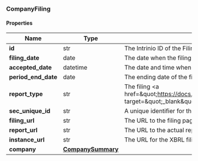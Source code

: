 

[//]: # (CLASS:CompanyFiling)

[//]: # (KIND:object)

### CompanyFiling

#### Properties

[//]: # (START_DEFINITION)

Name | Type | Description
------------ | ------------- | -------------
**id** | str | The Intrinio ID of the Filing &nbsp;
**filing_date** | date | The date when the filing was submitted to the SEC by the company &nbsp;
**accepted_date** | datetime | The date and time when the filing was accepted by SEC &nbsp;
**period_end_date** | date | The ending date of the fiscal period for the filing &nbsp;
**report_type** | str | The filing &lt;a href&#x3D;\&quot;https://docs.intrinio.com/documentation/sec_filing_report_types\&quot; target&#x3D;\&quot;_blank\&quot;&gt;report type&lt;/a&gt; &nbsp;
**sec_unique_id** | str | A unique identifier for the filing provided by the SEC &nbsp;
**filing_url** | str | The URL to the filing page on the SEC site &nbsp;
**report_url** | str | The URL to the actual report on the SEC site &nbsp;
**instance_url** | str | The URL for the XBRL filing for the report &nbsp;
**company** | [**CompanySummary**](CompanySummary.md) |  &nbsp;

[//]: # (END_DEFINITION)


[//]: # (CONTAINED_CLASS:CompanySummary)



